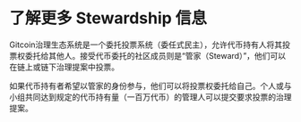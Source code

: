 # 了解更多 Stewardship 信息

Gitcoin治理生态系统是一个委托投票系统（委任式民主），允许代币持有人将其投票权委托给其他人。接受代币委托的社区成员则是“管家（Steward）”，他们可以在链上或链下治理提案中投票。

如果代币持有者希望以管家的身份参与，他们可以将投票权委托给自己。个人或与小组共同达到规定的代币持有量（一百万代币）的管理人可以提交要求投票的治理提案。
